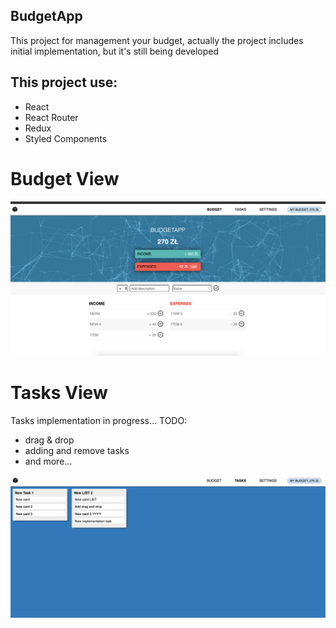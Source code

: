 

## BudgetApp
This project for management your budget, actually the project includes initial implementation, but it's still being developed
## This project use:
- React
- React Router
- Redux
- Styled Components

# Budget View
<img src='src/assets/img/budgetpage.png' alt='budgetapp'>

# Tasks View
Tasks implementation in progress...
TODO:
- drag & drop
- adding and remove tasks
- and more... 

<img src='src/assets/img/tasks.png' alt='tasks'>



